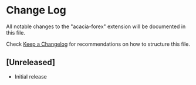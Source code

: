 # Change Log

All notable changes to the "acacia-forex" extension will be documented in this file.

Check [Keep a Changelog](http://keepachangelog.com/) for recommendations on how to structure this file.

## [Unreleased]

- Initial release